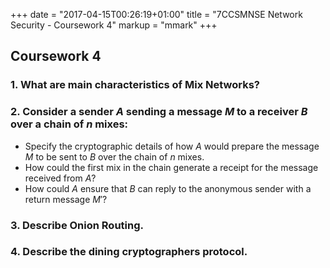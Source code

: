 +++
date = "2017-04-15T00:26:19+01:00"
title = "7CCSMNSE Network Security - Coursework 4"
markup = "mmark"
+++

## Coursework 4

### 1. What are main characteristics of Mix Networks?

### 2. Consider a sender $A$ sending a message $M$ to a receiver $B$ over a chain of $n$ mixes:
  * Specify the cryptographic details of how $A$ would prepare the message $M$ to be sent to $B$ over the chain of $n$ mixes.
  * How could the first mix in the chain generate a receipt for the message received from $A$?
  * How could $A$ ensure that $B$ can reply to the anonymous sender with a return message $M'$?

### 3. Describe Onion Routing.

### 4. Describe the dining cryptographers protocol.

